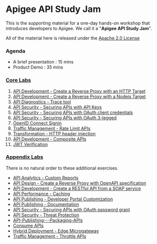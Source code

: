 # Apigee API Study Jam

This is the supporting material for a one-day hands-on workshop that introduces developers to Apigee. We call it a "**Apigee API Study Jam**".

All of the material here is released under the [Apache 2.0 License](./LICENSE)

### Agenda
* A brief presentation : 15 mins
* Product Demo : 35 mins

### [Core Labs](./Labs/Core)
1. [API Development - Create a Reverse Proxy with an HTTP Target](./Labs/Core/01-Create-a-Reverse-Proxy)
2. [API Development - Create a Reverse Proxy with a Nodejs Target](./Labs/Core/02-Proxy-with-Nodejs-Target)
3. [API Diagnostics - Trace tool                    ](./Labs/Core/03-Trace-tool)
4. [API Security - Securing APIs with API Keys      ](./Labs/Core/04-Securing-APIs-with-API-Keys)
5. [API Security - Securing APIs with OAuth client credentials](./Labs/Core/05-Securing-APIs-with-OAuth-client-creds)
6. [API Security - Securing APIs with OAuth 3-legged](./Labs/Core/06-Securing-APIs-with-OAuth-3-legged)
7. [OpenID Connect Signin                           ](./Labs/Core/07-OpenID-Connect-Signin)
8. [Traffic Management - Rate Limit APIs            ](./Labs/Core/08-Rate-Limit-APIs)
9. [Transformation - HTTP header injection          ](./Labs/Core/09-HTTP-header-injection)
10. [API Development - Composite APIs               ](./Labs/Core/10-Composite-APIs)
11. [JWT Verification                               ](./Labs/Core/11-JWT-Verification)


### [Appendix Labs](./Labs/Appendix)

There is no natural order to these additional exercises.

* [API Analytics - Custom Reports](./Labs/Appendix/API%20Analytics%20-%20Custom%20Reports)
* [API Design - Create a Reverse Proxy with OpenAPI specification](./Labs/Appendix/API%20Design%20-%20Create%20a%20Reverse%20Proxy%20with%20OpenAPI%20specification)
* [API Development - Create a RESTful API from a SOAP service](./Labs/Appendix/API%20Development%20-%20Create%20a%20RESTful%20API%20from%20a%20SOAP%20service)
* [API Performance - Caching](./Labs/Appendix/API%20Performance%20-%20Caching)
* [API Publishing - Developer Portal Customization](./Labs/Appendix/API%20Publishing%20-%20Developer%20Portal%20Customization)
* [API Publishing - Documentation](./Labs/Appendix/API%20Publishing%20-%20Documentation)
* [API Security - Securing APIs with OAuth password grant](./Labs/Appendix/API%20Security%20-%20Securing%20APIs%20with%20OAuth%20password%20grant)
* [API Security - Threat Protection](./Labs/Appendix/API%20Security%20-%20Threat%20Protection)
* [API-Publishing---Packaging-APIs](./Labs/Appendix/API-Publishing---Packaging-APIs)
* [Consume APIs](./Labs/Appendix/Consume%20APIs)
* [Hybrid Deployment - Edge Microgateway](./Labs/Appendix/Hybrid%20Deployment%20-%20Edge%20Microgateway)
* [Traffic Management - Throttle APIs](./Labs/Appendix/Traffic%20Management%20-%20Throttle%20APIs)



